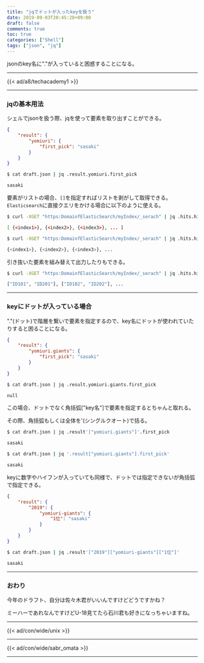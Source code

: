 ```yaml
---
title: "jqでドットが入ったkeyを扱う"
date: 2019-09-03T20:45:28+09:00
draft: false
comments: true
toc: true
categories: ["Shell"]
tags: ["json", "jq"]
---
```


jsonのkey名に"."が入っていると困惑することになる。

<!--more-->

---

{{< ad/a8/techacademy1 >}}

---

### jqの基本用法

シェルでjsonを扱う際、jqを使って要素を取り出すことができる。

```json
{
    "result": {
        "yomiuri": {
            "first_pick": "sasaki"
        }
    }
}
```

```sh
$ cat draft.json | jq .result.yomiuri.first_pick

sasaki
```

要素がリストの場合、`[]`を指定すればリストを剥がして取得できる。
`Elasticsearch`に直接クエリをかける場合に以下のように使える。

```sh
$ curl -XGET "https:DomainfElasticSearch/myIndex/_serach" | jq .hits.hits

[ {<index1>}, {<index2>}, {<index3>}, ... ]
```

```sh
$ curl -XGET "https:DomainfElasticSearch/myIndex/_serach" | jq .hits.hits[]

{<index1>}, {<index2>}, {<index3>}, ...
```

引き抜いた要素を組み替えて出力したりもできる。

```sh
$ curl -XGET "https:DomainfElasticSearch/myIndex/_serach" | jq .hits.hits[]._source | [.header.myid1, .body.myid2]

["ID101", "ID201"], ["ID102", "ID202"], ...
```

---

### keyにドットが入っている場合

"."(ドット)で階層を繋いで要素を指定するので、key名にドットが使われていたりすると困ることになる。

```json
{
    "result": {
        "yomiuri.giants": {
            "first_pick": "sasaki"
        }
    }
}
```

```sh
$ cat draft.json | jq .result.yomiuri.giants.first_pick

null
```

この場合、ドットでなく角括弧["key名"]で要素を指定するとちゃんと取れる。

その際、角括弧もしくは全体を'(シングルクオート)で括る。

```sh
$ cat draft.json | jq .result'["yomiuri.giants"]'.first_pick

sasaki

$ cat draft.json | jq '.result["yomiuri.giants"].first_pick'

sasaki
```

keyに数字やハイフンが入っていても同様で、ドットでは指定できないが角括弧で指定できる。

```json
{
    "result": {
        "2019": {
            "yomiuri-giants": {
                "1位": "sasaki"
            }
        }
    }
}
```

```sh
$ cat draft.json | jq .result'["2019"]["yomiuri-giants"]["1位"]'

sasaki
```

---

### おわり

今年のドラフト、自分は佐々木君がいいんですけどどうですかね？

ミーハーであれなんですけどU-18見てたら石川君も好きになっちゃいますね。

---

{{< ad/con/wide/unix >}}

---

{{< ad/con/wide/sabr_omata >}}

---
